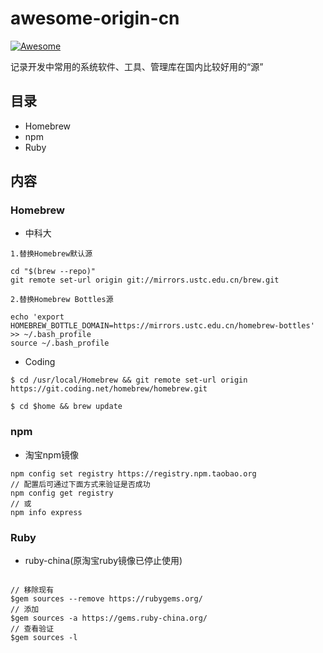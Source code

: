 # awesome-origin-cn

[![Awesome](https://cdn.rawgit.com/sindresorhus/awesome/d7305f38d29fed78fa85652e3a63e154dd8e8829/media/badge.svg)](https://github.com/lilei644/awesome-origin-cn)

记录开发中常用的系统软件、工具、管理库在国内比较好用的“源”

## 目录
- Homebrew
- npm
- Ruby

## 内容

### Homebrew
* 中科大 

```
1.替换Homebrew默认源

cd "$(brew --repo)"
git remote set-url origin git://mirrors.ustc.edu.cn/brew.git
```

```
2.替换Homebrew Bottles源

echo 'export HOMEBREW_BOTTLE_DOMAIN=https://mirrors.ustc.edu.cn/homebrew-bottles' >> ~/.bash_profile
source ~/.bash_profile
```

* Coding

```
$ cd /usr/local/Homebrew && git remote set-url origin https://git.coding.net/homebrew/homebrew.git

$ cd $home && brew update
```

### npm
* 淘宝npm镜像

```
npm config set registry https://registry.npm.taobao.org
// 配置后可通过下面方式来验证是否成功
npm config get registry
// 或
npm info express
```

### Ruby
* ruby-china(原淘宝ruby镜像已停止使用)

```

// 移除现有
$gem sources --remove https://rubygems.org/
// 添加
$gem sources -a https://gems.ruby-china.org/
// 查看验证
$gem sources -l

```

